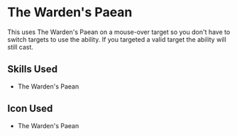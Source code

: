 # The Warden's Paean

This uses The Warden's Paean on a mouse-over target so you don't have to switch targets to use the ability. If you targeted a valid target the ability will still cast. 


## Skills Used

 - The Warden's Paean


## Icon Used

 - The Warden's Paean